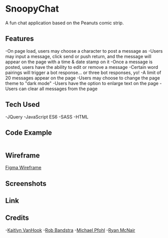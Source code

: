 # SnoopyChat

A fun chat application based on the Peanuts comic strip. 

## Features

-On page load, users may choose a character to post a message as
-Users may input a message, click send or push return, and the message will appear on the page with a time & date stamp on it
-Once a message is posted, users have the ability to edit or remove a message
-Certain word pairings will trigger a bot response... or three bot responses, yo!
-A limit of 20 messages appear on the page
-Users may choose to change the page theme to "dark mode"
-Users have the option to enlarge text on the page
-Users can clear all messages from the page

## Tech Used

-JQuery
-JavaScript ES6
-SASS
-HTML

## Code Example

```js

```

## Wireframe

[Figma Wireframe](https://www.figma.com/file/f7lWBsutM2jlnNGrPfq6F7/Chatty-Beta?node-id=0%3A1)

## Screenshots

## Link

## Credits

-[Kaitlyn VanHook](https://github.com/kaitvan)
-[Rob Bandstra](https://github.com/bandstrar)
-[Michael Pfohl](https://github.com/michaelpfohl)
-[Ryan McNair](https://github.com/ryanmcnair)